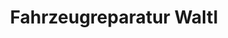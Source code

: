 ---
title: "Fahrzeugreparatur Waltl"
url: /obervogau/fahrzeugreparatur-waltl/
shop: Autowerkstatt
---